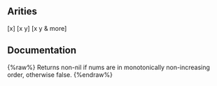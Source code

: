 ## Arities
[x]
[x y]
[x y & more]

## Documentation
{%raw%}
Returns non-nil if nums are in monotonically non-increasing order,
  otherwise false.
{%endraw%}
